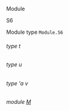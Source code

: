 Module

S6

Module type `Module.S6`

<a id="type-t"></a>

###### type t

<a id="type-u"></a>

###### type u

<a id="type-v"></a>

###### type 'a v

<a id="module-M"></a>

###### module [M](Module.module-type-S6.M.md)
